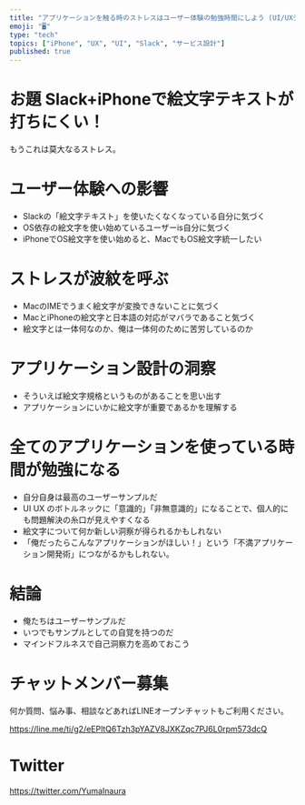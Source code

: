 ```yaml
---
title: "アプリケーションを触る時のストレスはユーザー体験の勉強時間にしよう (UI/UXデザイン)"
emoji: "🖥"
type: "tech"
topics: ["iPhone", "UX", "UI", "Slack", "サービス設計"]
published: true
---
```


# お題 Slack+iPhoneで絵文字テキストが打ちにくい！

もうこれは莫大なるストレス。

# ユーザー体験への影響

- Slackの「絵文字テキスト」を使いたくなくなっている自分に気づく
- OS依存の絵文字を使い始めているユーザーis自分に気づく
- iPhoneでOS絵文字を使い始めると、MacでもOS絵文字統一したい

# ストレスが波紋を呼ぶ

- MacのIMEでうまく絵文字が変換できないことに気づく
- MacとiPhoneの絵文字と日本語の対応がマバラであること気づく
- 絵文字とは一体何なのか、俺は一体何のために苦労しているのか

# アプリケーション設計の洞察

- そういえば絵文字規格というものがあることを思い出す
- アプリケーションにいかに絵文字が重要であるかを理解する

# 全てのアプリケーションを使っている時間が勉強になる

- 自分自身は最高のユーザーサンプルだ
- UI UX のボトルネックに「意識的」「非無意識的」になることで、個人的にも問題解決の糸口が見えやすくなる
- 絵文字について何か新しい洞察が得られるかもしれない
- 「俺だったらこんなアプリケーションがほしい！」という「不満アプリケーション開発術」につながるかもしれない。

# 結論

- 俺たちはユーザーサンプルだ
- いつでもサンプルとしての自覚を持つのだ
- マインドフルネスで自己洞察力を高めておこう








<!-- Update From Qiita API -->

# チャットメンバー募集


何か質問、悩み事、相談などあればLINEオープンチャットもご利用ください。

https://line.me/ti/g2/eEPltQ6Tzh3pYAZV8JXKZqc7PJ6L0rpm573dcQ





# Twitter


https://twitter.com/YumaInaura


<!-- Update From Qiita API -->


